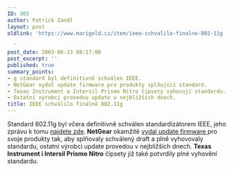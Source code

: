 ```yaml
---
ID: 365
author: Patrick Zandl
layout: post
oldlink: 'https://www.marigold.cz/item/ieee-schvalilo-finalne-802-11g

  '
post_date: 2003-06-13 08:17:00
post_excerpt: ''
published: true
summary_points:
- g standard byl definitivně schválen IEEE.
- NetGear vydal update firmware pro produkty splňující standard.
- Texas Instrument a Intersil Prismo Nitro čipsety vyhovují standardu.
- Ostatní výrobci provedou update v nejbližších dnech.
title: IEEE schválilo finálně 802.11g
---
```


<p>
Standard 802.11g byl včera definitivně schválen standardizátorem IEEE, jeho zprávu k tomu <A href="http://standards.ieee.org/announcements/80211gfinal.html" target=_blank>najdete zde</A>.<STRONG> NetGear</STRONG> okamžitě <A href="http://www.netgear.com/pressroom/press_releasesdetail.asp?id=142" target=_blank>vydal update firmware </A>pro svoje produkty tak, aby splňovaly schválený draft a plně vyhovovaly standardu, ostatní výrobci update provedou v nejbližších dnech. <STRONG>Texas Instrument i Intersil Prismo Nitro</STRONG> čipsety již také potvrdily plné vyhovění standardu. </p>

<p>
&#160;</p>